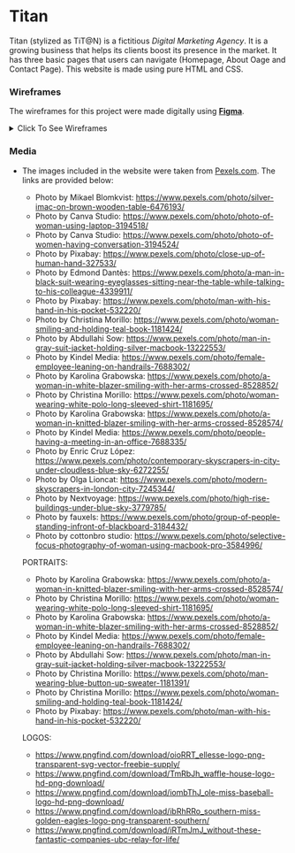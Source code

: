 # Titan

Titan (stylized as TiT@N) is a fictitious *Digital Marketing Agency*. It is a growing business that helps its clients boost its presence in the market. It has three basic pages that users can navigate (Homepage, About Oage and Contact Page). This website is made using pure HTML and CSS.


### Wireframes ###
The wireframes for this project were made digitally using [**Figma**](https://www.figma.com/).


<details><summary>Click To See Wireframes</summary>

### Homepage
![Website Homepage Wireframe](./images/wireframes/homepage.png "Titan Homepage")
### About Page
![Website About Wireframe](./images/wireframes/about.png "Titan About Page")
### Contact Page
![Website Contact Wireframe](./images/wireframes/contact.png "Titan Contact Page")

</details>

### Media ###
- The images included in the website were taken from [Pexels.com](https://www.pexels.com/). The links are provided below:
    - Photo by Mikael Blomkvist: https://www.pexels.com/photo/silver-imac-on-brown-wooden-table-6476193/
    - Photo by Canva Studio: https://www.pexels.com/photo/photo-of-woman-using-laptop-3194518/
    - Photo by Canva Studio: https://www.pexels.com/photo/photo-of-women-having-conversation-3194524/
    - Photo by Pixabay: https://www.pexels.com/photo/close-up-of-human-hand-327533/
    - Photo by Edmond Dantès: https://www.pexels.com/photo/a-man-in-black-suit-wearing-eyeglasses-sitting-near-the-table-while-talking-to-his-colleague-4339911/
    - Photo by Pixabay: https://www.pexels.com/photo/man-with-his-hand-in-his-pocket-532220/
    - Photo by Christina Morillo: https://www.pexels.com/photo/woman-smiling-and-holding-teal-book-1181424/
    - Photo by Abdullahi  Sow: https://www.pexels.com/photo/man-in-gray-suit-jacket-holding-silver-macbook-13222553/
    - Photo by Kindel Media: https://www.pexels.com/photo/female-employee-leaning-on-handrails-7688302/
    - Photo by Karolina Grabowska: https://www.pexels.com/photo/a-woman-in-white-blazer-smiling-with-her-arms-crossed-8528852/
    - Photo by Christina Morillo: https://www.pexels.com/photo/woman-wearing-white-polo-long-sleeved-shirt-1181695/
    - Photo by Karolina Grabowska: https://www.pexels.com/photo/a-woman-in-knitted-blazer-smiling-with-her-arms-crossed-8528574/
    - Photo by Kindel Media: https://www.pexels.com/photo/people-having-a-meeting-in-an-office-7688335/
    - Photo by Enric Cruz López: https://www.pexels.com/photo/contemporary-skyscrapers-in-city-under-cloudless-blue-sky-6272255/
    - Photo by Olga Lioncat: https://www.pexels.com/photo/modern-skyscrapers-in-london-city-7245344/
    - Photo by Nextvoyage: https://www.pexels.com/photo/high-rise-buildings-under-blue-sky-3779785/
    - Photo by fauxels: https://www.pexels.com/photo/group-of-people-standing-infront-of-blackboard-3184432/
    - Photo by cottonbro studio: https://www.pexels.com/photo/selective-focus-photography-of-woman-using-macbook-pro-3584996/

    PORTRAITS:
    - Photo by Karolina Grabowska: https://www.pexels.com/photo/a-woman-in-knitted-blazer-smiling-with-her-arms-crossed-8528574/
    - Photo by Christina Morillo: https://www.pexels.com/photo/woman-wearing-white-polo-long-sleeved-shirt-1181695/
    - Photo by Karolina Grabowska: https://www.pexels.com/photo/a-woman-in-white-blazer-smiling-with-her-arms-crossed-8528852/
    - Photo by Kindel Media: https://www.pexels.com/photo/female-employee-leaning-on-handrails-7688302/
    - Photo by Abdullahi  Sow: https://www.pexels.com/photo/man-in-gray-suit-jacket-holding-silver-macbook-13222553/
    - Photo by Christina Morillo: https://www.pexels.com/photo/man-wearing-blue-button-up-sweater-1181391/
    - Photo by Christina Morillo: https://www.pexels.com/photo/woman-smiling-and-holding-teal-book-1181424/
    - Photo by Pixabay: https://www.pexels.com/photo/man-with-his-hand-in-his-pocket-532220/

    LOGOS:
    - https://www.pngfind.com/download/oioRRT_ellesse-logo-png-transparent-svg-vector-freebie-supply/
    - https://www.pngfind.com/download/TmRbJh_waffle-house-logo-hd-png-download/
    - https://www.pngfind.com/download/iombThJ_ole-miss-baseball-logo-hd-png-download/
    - https://www.pngfind.com/download/ibRhRRo_southern-miss-golden-eagles-logo-png-transparent-southern/
    - https://www.pngfind.com/download/iRTmJmJ_without-these-fantastic-companies-ubc-relay-for-life/


